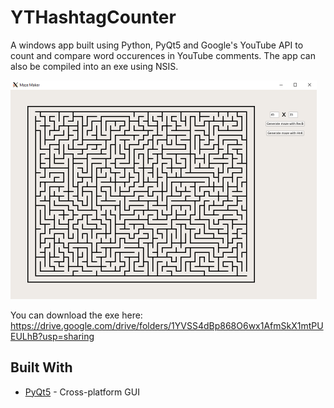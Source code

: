 # YTHashtagCounter
A windows app built using Python, PyQt5 and Google's YouTube API to count and compare word occurences in YouTube comments. The app can also be compiled into an exe using NSIS.

  <img src="https://github.com/ransaked1/MazeGenerator/blob/master/MazeMaker.png" width="490" height="350">

You can download the exe here: https://drive.google.com/drive/folders/1YVSS4dBp868O6wx1AfmSkX1mtPUEULhB?usp=sharing

## Built With
* [PyQt5](https://pypi.org/project/PyQt5/) - Cross-platform GUI
